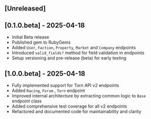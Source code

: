 ## [Unreleased]

## [0.1.0.beta] - 2025-04-18

- Initial Beta release
- Published gem to RubyGems
- Added `User`, `Faction`, `Property`, `Market` and `Company` endpoints
- Introduced `valid_fields?` method for field validation in endpoints
- Setup versioning and pre-release (beta) for early testing

## [1.0.0.beta] - 2025-04-18

- Fully implemented support for Torn API v2 endpoints
- Added `Racing`, `Forum` , `Torn` endpoint
- Improved internal architecture by extracting common logic to `Base` endpoint class
- Added comprehensive test coverage for all v2 endpoints
- Refactored and documented code for maintainability and clarity
